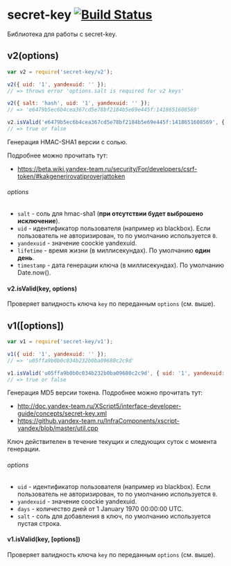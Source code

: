 # secret-key [![Build Status](http://drone.haze.yandex.net/api/badge/github.yandex-team.ru/project-stub/secret-key/status.svg?branch=master&style=flat)](http://drone.haze.yandex.net/github.yandex-team.ru/project-stub/secret-key)

Библиотека для работы с secret-key.


## v2(options)

```js
var v2 = require('secret-key/v2');

v2({ uid: '1', yandexuid: '' });
// => throws error 'options.salt is required for v2 keys'

v2({ salt: 'hash', uid: '1', yandexuid: '' });
// => 'e6479b5ec6b4cea367cd5e78bf2184b5e69e445f:1418651608569'

v2.isValid('e6479b5ec6b4cea367cd5e78bf2184b5e69e445f:1418651608569', { salt: 'hash', uid: '1', yandexuid: '' });
// => true or false
```

Генерация HMAC-SHA1 версии с солью.

Подробнее можно прочитать тут:

 * https://beta.wiki.yandex-team.ru/security/For/developers/csrf-token/#kakgenerirovatiproverjattoken

###### options

 * `salt` - соль для hmac-sha1 (__при отсутствии будет выброшено исключение__).
 * `uid` - идентификатор пользователя (например из blackbox). Если пользователь не авторизирован, то по умолчанию используется `0`.
 * `yandexuid` - значение coockie yandexuid.
 * `lifetime` - время жизни (в миллисекундах). По умолчанию __один день__.
 * `timestamp` - дата генерации ключа (в миллисекундах). По умолчанию Date.now().

#### v2.isValid(key, options)

Проверяет валидность ключа `key` по переданным `options` (см. выше).

## v1([options])

```js
var v1 = require('secret-key/v1');

v1({ uid: '1', yandexuid: '' });
// => 'u05ffa9b0b0c034b232b0ba09680c2c9d'

v1.isValid('u05ffa9b0b0c034b232b0ba09680c2c9d', { uid: '1', yandexuid: '' });
// => true or false
```

Генерация MD5 версии токена. Подробнее можно прочитать тут:

 * http://doc.yandex-team.ru/XScript5/interface-developer-guide/concepts/secret-key.xml
 * https://github.yandex-team.ru/InfraComponents/xscript-yandex/blob/master/util.cpp

Ключ действителен в течение текущих и следующих суток с момента генерации.

###### options

 * `uid` - идентификатор пользователя (например из blackbox). Если пользователь не авторизирован, то по умолчанию используется `0`.
 * `yandexuid` - значение coockie yandexuid.
 * `days` - количество дней от 1 January 1970 00:00:00 UTC.
 * `salt` - соль для добавления в ключ, по умолчанию используется пустая строка.

#### v1.isValid(key, [options])

Проверяет валидность ключа `key` по переданным `options` (см. выше).
